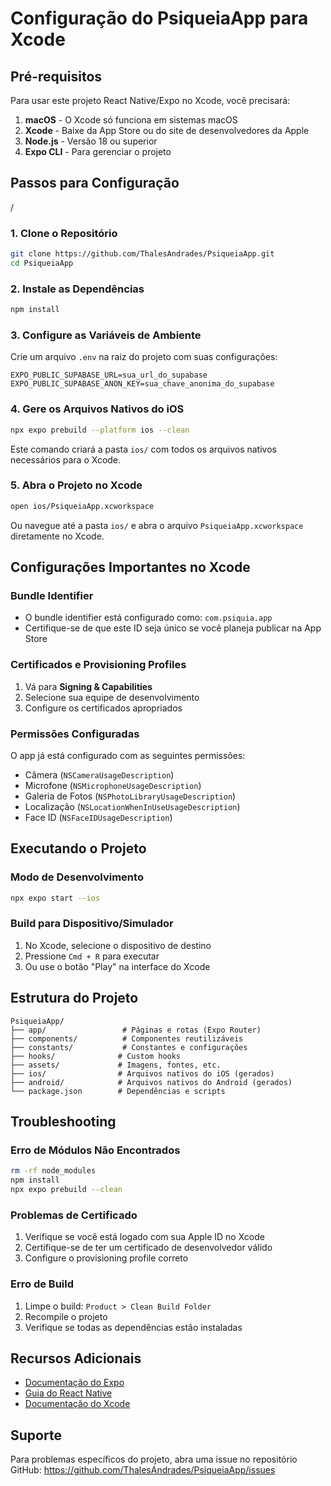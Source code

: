 # Configuração do PsiqueiaApp para Xcode

## Pré-requisitos

Para usar este projeto React Native/Expo no Xcode, você precisará:

1. **macOS** - O Xcode só funciona em sistemas macOS
2. **Xcode** - Baixe da App Store ou do site de desenvolvedores da Apple
3. **Node.js** - Versão 18 ou superior
4. **Expo CLI** - Para gerenciar o projeto

## Passos para Configuração
/
### 1. Clone o Repositório

```bash
git clone https://github.com/ThalesAndrades/PsiqueiaApp.git
cd PsiqueiaApp
```

### 2. Instale as Dependências

```bash
npm install
```

### 3. Configure as Variáveis de Ambiente

Crie um arquivo `.env` na raiz do projeto com suas configurações:

```env
EXPO_PUBLIC_SUPABASE_URL=sua_url_do_supabase
EXPO_PUBLIC_SUPABASE_ANON_KEY=sua_chave_anonima_do_supabase
```

### 4. Gere os Arquivos Nativos do iOS

```bash
npx expo prebuild --platform ios --clean
```

Este comando criará a pasta `ios/` com todos os arquivos nativos necessários para o Xcode.

### 5. Abra o Projeto no Xcode

```bash
open ios/PsiqueiaApp.xcworkspace
```

Ou navegue até a pasta `ios/` e abra o arquivo `PsiqueiaApp.xcworkspace` diretamente no Xcode.

## Configurações Importantes no Xcode

### Bundle Identifier
- O bundle identifier está configurado como: `com.psiquia.app`
- Certifique-se de que este ID seja único se você planeja publicar na App Store

### Certificados e Provisioning Profiles
1. Vá para **Signing & Capabilities**
2. Selecione sua equipe de desenvolvimento
3. Configure os certificados apropriados

### Permissões Configuradas
O app já está configurado com as seguintes permissões:
- Câmera (`NSCameraUsageDescription`)
- Microfone (`NSMicrophoneUsageDescription`)
- Galeria de Fotos (`NSPhotoLibraryUsageDescription`)
- Localização (`NSLocationWhenInUseUsageDescription`)
- Face ID (`NSFaceIDUsageDescription`)

## Executando o Projeto

### Modo de Desenvolvimento
```bash
npx expo start --ios
```

### Build para Dispositivo/Simulador
1. No Xcode, selecione o dispositivo de destino
2. Pressione `Cmd + R` para executar
3. Ou use o botão "Play" na interface do Xcode

## Estrutura do Projeto

```
PsiqueiaApp/
├── app/                 # Páginas e rotas (Expo Router)
├── components/          # Componentes reutilizáveis
├── constants/           # Constantes e configurações
├── hooks/              # Custom hooks
├── assets/             # Imagens, fontes, etc.
├── ios/                # Arquivos nativos do iOS (gerados)
├── android/            # Arquivos nativos do Android (gerados)
└── package.json        # Dependências e scripts
```

## Troubleshooting

### Erro de Módulos Não Encontrados
```bash
rm -rf node_modules
npm install
npx expo prebuild --clean
```

### Problemas de Certificado
1. Verifique se você está logado com sua Apple ID no Xcode
2. Certifique-se de ter um certificado de desenvolvedor válido
3. Configure o provisioning profile correto

### Erro de Build
1. Limpe o build: `Product > Clean Build Folder`
2. Recompile o projeto
3. Verifique se todas as dependências estão instaladas

## Recursos Adicionais

- [Documentação do Expo](https://docs.expo.dev/)
- [Guia do React Native](https://reactnative.dev/docs/getting-started)
- [Documentação do Xcode](https://developer.apple.com/xcode/)

## Suporte

Para problemas específicos do projeto, abra uma issue no repositório GitHub:
https://github.com/ThalesAndrades/PsiqueiaApp/issues